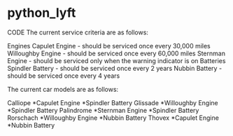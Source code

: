 # python_lyft
CODE
The current service criteria are as follows:

Engines
Capulet Engine - should be serviced once every 30,000 miles
Willoughby Engine - should be serviced once every 60,000 miles
Sternman Engine - should be serviced only when the warning indicator is on
Batteries
Spindler Battery - should be serviced once every 2 years
Nubbin Battery - should be serviced once every 4 years

The current car models are as follows:

Calliope
 *Capulet Engine
 *Spindler Battery
Glissade
 *Willoughby Engine
 *Spindler Battery
Palindrome
 *Sternman Engine
 *Spindler Battery
Rorschach
 *Willoughby Engine
 *Nubbin Battery
Thovex
 *Capulet Engine
 *Nubbin Battery